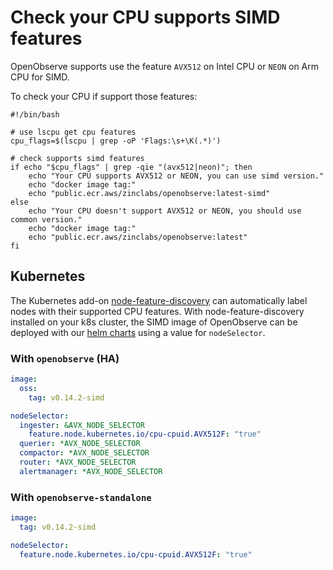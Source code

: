 # Check your CPU supports SIMD features

OpenObserve supports use the feature `AVX512` on Intel CPU or `NEON` on Arm CPU for SIMD.

To check your CPU if support those features:

```shell
#!/bin/bash

# use lscpu get cpu features
cpu_flags=$(lscpu | grep -oP 'Flags:\s+\K(.*)')

# check supports simd features
if echo "$cpu_flags" | grep -qie "(avx512|neon)"; then
    echo "Your CPU supports AVX512 or NEON, you can use simd version."
    echo "docker image tag:"
    echo "public.ecr.aws/zinclabs/openobserve:latest-simd"
else
    echo "Your CPU doesn't support AVX512 or NEON, you should use common version."
    echo "docker image tag:"
    echo "public.ecr.aws/zinclabs/openobserve:latest"
fi
```

## Kubernetes

The Kubernetes add-on [node-feature-discovery](https://kubernetes-sigs.github.io/node-feature-discovery/v0.17/get-started/index.html)
can automatically label nodes with their supported CPU features. With node-feature-discovery installed on your k8s cluster,
the SIMD image of OpenObserve can be deployed with our [helm charts](https://github.com/openobserve/openobserve-helm-chart)
using a value for `nodeSelector`.

### With `openobserve` (HA)

```yaml
image:
  oss:
    tag: v0.14.2-simd

nodeSelector:
  ingester: &AVX_NODE_SELECTOR
    feature.node.kubernetes.io/cpu-cpuid.AVX512F: "true"
  querier: *AVX_NODE_SELECTOR
  compactor: *AVX_NODE_SELECTOR
  router: *AVX_NODE_SELECTOR
  alertmanager: *AVX_NODE_SELECTOR
```

### With `openobserve-standalone`

```yaml
image:
  tag: v0.14.2-simd

nodeSelector:
  feature.node.kubernetes.io/cpu-cpuid.AVX512F: "true"
```

